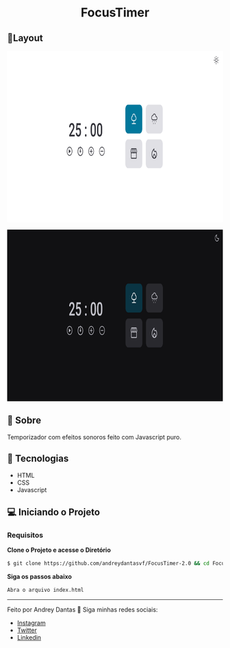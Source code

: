 <h1 align="center">FocusTimer</h1>

## 🔖Layout
<p >
	  <img alt="Layout" src="https://raw.githubusercontent.com/andreydantasvf/FocusTimer-2.0/main/assets/layout-light.png" widht="400px" height="400px">
	   </p>
	   <p>
	  <img alt="Layout" src="https://raw.githubusercontent.com/andreydantasvf/FocusTimer-2.0/main/assets/layout-dark.png" widht="400px" height="400px">
	  </p>
 
  
## 📜 Sobre
<p>
	Temporizador com efeitos sonoros feito com Javascript puro.
</p>

## 🚀 Tecnologias
- HTML
- CSS
- Javascript

## 💻 Iniciando o Projeto


### Requisitos

**Clone o Projeto e acesse o Diretório**

```bash
$ git clone https://github.com/andreydantasvf/FocusTimer-2.0 && cd FocusTimer-2.0
```

**Siga os passos abaixo**
```bash
Abra o arquivo index.html
```
---
Feito por Andrey Dantas 👋 Siga minhas redes sociais:
- [Instagram](https://www.instagram.com/andreydantasvf/)
- [Twitter](https://twitter.com/andreydantasvf)
- [Linkedin](https://www.linkedin.com/in/andreydantasvf/)
